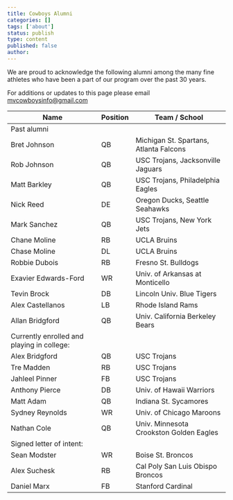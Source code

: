 ```yaml
---
title: Cowboys Alumni
categories: []
tags: ['about']
status: publish
type: content
published: false
author: 
---
```

We are proud to acknowledge the following alumni among the many fine athletes who have been a part of our program over the past 30 years.

For additions or updates to this page please email mvcowboysinfo@gmail.com

| Name | Position | Team / School |
| --- | --- | --- |
| Past alumni |
| Bret Johnson | QB | Michigan St. Spartans, Atlanta Falcons |
| Rob Johnson | QB | USC Trojans, Jacksonville Jaguars |
| Matt Barkley | QB | USC Trojans, Philadelphia Eagles |
| Nick Reed | DE | Oregon Ducks, Seattle Seahawks |
| Mark Sanchez | QB | USC Trojans, New York Jets |
| Chane Moline | RB | UCLA Bruins |
| Chase Moline | DL | UCLA Bruins |
| Robbie Dubois | RB | Fresno St. Bulldogs |
| Exavier Edwards-Ford | WR | Univ. of Arkansas at Monticello |
| Tevin Brock | DB | Lincoln Univ. Blue Tigers |
| Alex Castellanos | LB | Rhode Island Rams |
| Allan Bridgford | QB | Univ. California Berkeley Bears |
| Currently enrolled and playing in college: |
| Alex Bridgford | QB | USC Trojans |
| Tre Madden | RB | USC Trojans |
| Jahleel Pinner | FB | USC Trojans |
| Anthony Pierce | DB | Univ. of Hawaii Warriors |
| Matt Adam | QB | Indiana St. Sycamores |
| Sydney Reynolds | WR | Univ. of Chicago Maroons |
| Nathan Cole | QB | Univ. Minnesota Crookston Golden Eagles |
| Signed letter of intent: |
| Sean Modster | WR | Boise St. Broncos |
| Alex Suchesk | RB | Cal Poly San Luis Obispo Broncos |
| Daniel Marx | FB | Stanford Cardinal |

